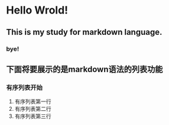 # Hello Wrold!
## This is my study for markdown language.
### bye!
## 下面将要展示的是markdown语法的列表功能
### 有序列表开始
1. 有序列表第一行
2. 有序列表第二行
3. 有序列表第三行

